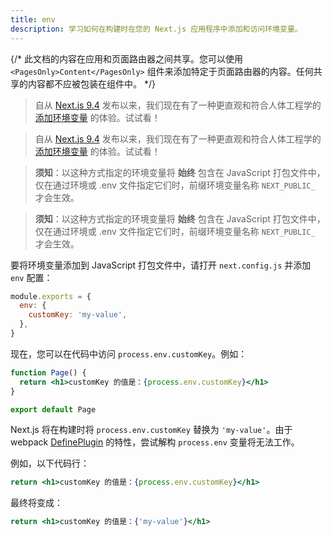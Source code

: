 ```yaml
---
title: env
description: 学习如何在构建时在您的 Next.js 应用程序中添加和访问环境变量。
---
```


{/* 此文档的内容在应用和页面路由器之间共享。您可以使用 `<PagesOnly>Content</PagesOnly>` 组件来添加特定于页面路由器的内容。任何共享的内容都不应被包装在组件中。 */}

<AppOnly>

> 自从 [Next.js 9.4](https://nextjs.org/blog/next-9-4) 发布以来，我们现在有了一种更直观和符合人体工程学的 [添加环境变量](/docs/app/building-your-application/configuring/environment-variables) 的体验。试试看！

</AppOnly>

<PagesOnly>

> 自从 [Next.js 9.4](https://nextjs.org/blog/next-9-4) 发布以来，我们现在有了一种更直观和符合人体工程学的 [添加环境变量](/docs/pages/building-your-application/configuring/environment-variables) 的体验。试试看！

</PagesOnly>

<AppOnly>

> **须知**：以这种方式指定的环境变量将 **始终** 包含在 JavaScript 打包文件中，仅在通过环境或 .env 文件指定它们时，前缀环境变量名称 `NEXT_PUBLIC_` 才会生效。

</AppOnly>

<PagesOnly>

> **须知**：以这种方式指定的环境变量将 **始终** 包含在 JavaScript 打包文件中，仅在通过环境或 .env 文件指定它们时，前缀环境变量名称 `NEXT_PUBLIC_` 才会生效。

</PagesOnly>

要将环境变量添加到 JavaScript 打包文件中，请打开 `next.config.js` 并添加 `env` 配置：

```js filename="next.config.js"
module.exports = {
  env: {
    customKey: 'my-value',
  },
}
```

现在，您可以在代码中访问 `process.env.customKey`。例如：

```jsx
function Page() {
  return <h1>customKey 的值是：{process.env.customKey}</h1>
}

export default Page
```

Next.js 将在构建时将 `process.env.customKey` 替换为 `'my-value'`。由于 webpack [DefinePlugin](https://webpack.js.org/plugins/define-plugin/) 的特性，尝试解构 `process.env` 变量将无法工作。

例如，以下代码行：

```jsx
return <h1>customKey 的值是：{process.env.customKey}</h1>
```

最终将变成：

```jsx
return <h1>customKey 的值是：{'my-value'}</h1>
```